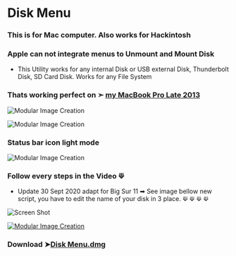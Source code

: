 # Disk Menu

### This is for Mac computer. Also works for Hackintosh
### Apple can not integrate menus to Unmount and Mount Disk
- This Utility works for any internal Disk or USB external Disk, Thunderbolt Disk, SD Card Disk.
Works for any File System

### Thats working perfect on ➣ [my MacBook Pro Late 2013](https://support.apple.com/kb/SP691?viewlocale=en_US&locale=fr_CA) 

![Modular Image Creation](https://i25.servimg.com/u/f25/18/50/18/69/screen88.png)

![Modular Image Creation](https://i25.servimg.com/u/f25/18/50/18/69/screen90.png)

### Status bar icon light mode

![Modular Image Creation](https://i25.servimg.com/u/f25/18/50/18/69/screen91.png)

### Follow every steps in the Video ⟱

- Update 30 Sept 2020 adapt for Big Sur 11 ➡︎ See image bellow new script, you have to edit the name of your disk in 3 place.
⟱  ⟱  ⟱   ⟱

![Screen Shot ](https://user-images.githubusercontent.com/6248794/94745307-6ad7fa80-0348-11eb-8b5f-56d30e9d9b42.png)

                       
[![Modular Image Creation](https://i25.servimg.com/u/f25/18/50/18/69/video10.png)](https://youtu.be/BpBTRHob848)

### Download ➤[Disk Menu.dmg](https://github.com/chris1111/Disk-Menu/releases/V2)
